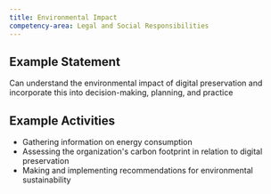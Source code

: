 ```yaml
---
title: Environmental Impact
competency-area: Legal and Social Responsibilities
---
```


## Example Statement

Can understand the environmental impact of digital preservation and incorporate this into decision-making, planning, and practice	

## Example Activities

* Gathering information on energy consumption
* Assessing the organization's carbon footprint in relation to digital preservation
* Making and implementing recommendations for environmental sustainability
